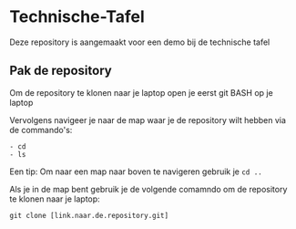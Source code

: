 # Technische-Tafel
Deze repository is aangemaakt voor een demo bij de technische tafel

## Pak de repository
Om de repository te klonen naar je laptop open je eerst git BASH op je laptop

Vervolgens navigeer je naar de map waar je de repository wilt hebben via de commando's:

```
- cd
- ls
```

Een tip:
Om naar een map naar boven te navigeren gebruik je `cd ..`

Als je in de map bent gebruik je de volgende comamndo om de repository te klonen naar je laptop:

```
git clone [link.naar.de.repository.git]
```
